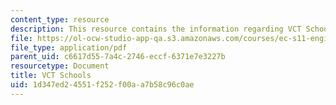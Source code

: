 ```yaml
---
content_type: resource
description: This resource contains the information regarding VCT Schools.
file: https://ol-ocw-studio-app-qa.s3.amazonaws.com/courses/ec-s11-engineering-capacity-in-community-based-healthcare-fall-2005/1d347ed24551f252f00aa7b58c96c0ae_MITEC_S11F05_vct_schools.pdf
file_type: application/pdf
parent_uid: c6617d55-7a4c-2746-eccf-6371e7e3227b
resourcetype: Document
title: VCT Schools
uid: 1d347ed2-4551-f252-f00a-a7b58c96c0ae
---
```

